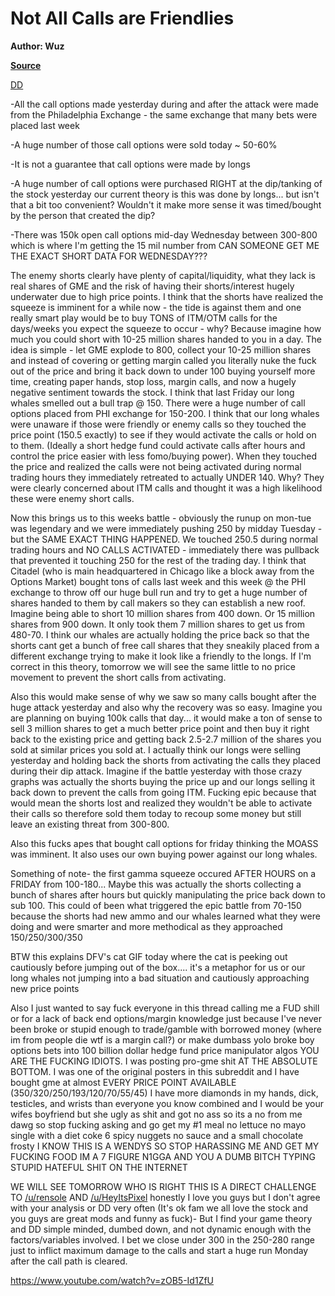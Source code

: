 Not All Calls are Friendlies
============================

**Author: Wuz**

**[Source](https://www.reddit.com/r/GME/comments/m33en4/not_all_calls_are_friendlies/)**

[DD](https://www.reddit.com/r/GME/search?q=flair_name%3A%22DD%22&restrict_sr=1)

-All the call options made yesterday during and after the attack were made from the Philadelphia Exchange - the same exchange that many bets were placed last week

-A huge number of those call options were sold today ~ 50-60%

-It is not a guarantee that call options were made by longs

-A huge number of call options were purchased RIGHT at the dip/tanking of the stock yesterday our current theory is this was done by longs... but isn't that a bit too convenient? Wouldn't it make more sense it was timed/bought by the person that created the dip?

-There was 150k open call options mid-day Wednesday between 300-800 which is where I'm getting the 15 mil number from CAN SOMEONE GET ME THE EXACT SHORT DATA FOR WEDNESDAY???

The enemy shorts clearly have plenty of capital/liquidity, what they lack is real shares of GME and the risk of having their shorts/interest hugely underwater due to high price points. I think that the shorts have realized the squeeze is imminent for a while now - the tide is against them and one really smart play would be to buy TONS of ITM/OTM calls for the days/weeks you expect the squeeze to occur - why? Because imagine how much you could short with 10-25 million shares handed to you in a day. The idea is simple - let GME explode to 800, collect your 10-25 million shares and instead of covering or getting margin called you literally nuke the fuck out of the price and bring it back down to under 100 buying yourself more time, creating paper hands, stop loss, margin calls, and now a hugely negative sentiment towards the stock. I think that last Friday our long whales smelled out a bull trap @ 150. There were a huge number of call options placed from PHI exchange for 150-200. I think that our long whales were unaware if those were friendly or enemy calls so they touched the price point (150.5 exactly) to see if they would activate the calls or hold on to them. (Ideally a short hedge fund could activate calls after hours and control the price easier with less fomo/buying power). When they touched the price and realized the calls were not being activated during normal trading hours they immediately retreated to actually UNDER 140. Why? They were clearly concerned about ITM calls and thought it was a high likelihood these were enemy short calls.

Now this brings us to this weeks battle - obviously the runup on mon-tue was legendary and we were immediately pushing 250 by midday Tuesday - but the SAME EXACT THING HAPPENED. We touched 250.5 during normal trading hours and NO CALLS ACTIVATED - immediately there was pullback that prevented it touching 250 for the rest of the trading day. I think that Citadel (who is main headquartered in Chicago like a block away from the Options Market) bought tons of calls last week and this week @ the PHI exchange to throw off our huge bull run and try to get a huge number of shares handed to them by call makers so they can establish a new roof. Imagine being able to short 10 million shares from 400 down. Or 15 million shares from 900 down. It only took them 7 million shares to get us from 480-70. I think our whales are actually holding the price back so that the shorts cant get a bunch of free call shares that they sneakily placed from a different exchange trying to make it look like a friendly to the longs. If I'm correct in this theory, tomorrow we will see the same little to no price movement to prevent the short calls from activating.

Also this would make sense of why we saw so many calls bought after the huge attack yesterday and also why the recovery was so easy. Imagine you are planning on buying 100k calls that day... it would make a ton of sense to sell 3 million shares to get a much better price point and then buy it right back to the existing price and getting back 2.5-2.7 million of the shares you sold at similar prices you sold at. I actually think our longs were selling yesterday and holding back the shorts from activating the calls they placed during their dip attack. Imagine if the battle yesterday with those crazy graphs was actually the shorts buying the price up and our longs selling it back down to prevent the calls from going ITM. Fucking epic because that would mean the shorts lost and realized they wouldn't be able to activate their calls so therefore sold them today to recoup some money but still leave an existing threat from 300-800.

Also this fucks apes that bought call options for friday thinking the MOASS was imminent. It also uses our own buying power against our long whales.

Something of note- the first gamma squeeze occured AFTER HOURS on a FRIDAY from 100-180... Maybe this was actually the shorts collecting a bunch of shares after hours but quickly manipulating the price back down to sub 100. This could of been what triggered the epic battle from 70-150 because the shorts had new ammo and our whales learned what they were doing and were smarter and more methodical as they approached 150/250/300/350

BTW this explains DFV's cat GIF today where the cat is peeking out cautiously before jumping out of the box.... it's a metaphor for us or our long whales not jumping into a bad situation and cautiously approaching new price points

Also I just wanted to say fuck everyone in this thread calling me a FUD shill or for a lack of back end options/margin knowledge just because I've never been broke or stupid enough to trade/gamble with borrowed money (where im from people die wtf is a margin call?) or make dumbass yolo broke boy options bets into 100 billion dollar hedge fund price manipulator algos YOU ARE THE FUCKING IDIOTS. I was posting pro-gme shit AT THE ABSOLUTE BOTTOM. I was one of the original posters in this subreddit and I have bought gme at almost EVERY PRICE POINT AVAILABLE (350/320/250/193/120/70/55/45) I have more diamonds in my hands, dick, testicles, and wrists than everyone you know combined and I would be your wifes boyfriend but she ugly as shit and got no ass so its a no from me dawg so stop fucking asking and go get my #1 meal no lettuce no mayo single with a diet coke 6 spicy nuggets no sauce and a small chocolate frosty I KNOW THIS IS A WENDYS SO STOP HARASSING ME AND GET MY FUCKING FOOD IM A 7 FIGURE N1GGA AND YOU A DUMB BITCH TYPING STUPID HATEFUL SHIT ON THE INTERNET

WE WILL SEE TOMORROW WHO IS RIGHT THIS IS A DIRECT CHALLENGE TO [/u/rensole](https://www.reddit.com/u/rensole/) AND [/u/HeyItsPixel](https://www.reddit.com/u/HeyItsPixel/) honestly I love you guys but I don't agree with your analysis or DD very often (It's ok fam we all love the stock and you guys are great mods and funny as fuck)- But I find your game theory and DD simple minded, dumbed down, and not dynamic enough with the factors/variables involved. I bet we close under 300 in the 250-280 range just to inflict maximum damage to the calls and start a huge run Monday after the call path is cleared.

<https://www.youtube.com/watch?v=zOB5-Id1ZfU>
